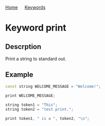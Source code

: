 [Home](https://puckowski.github.io/concert/) <span>&emsp;</span> [Keywords](https://puckowski.github.io/concert/keywords.html)

# Keyword print

## Descrption

Print a string to standard out.

## Example

```cpp
const string WELCOME_MESSAGE = "Welcome!";

print WELCOME_MESSAGE;

string token1 = "This";
string token2 = "test print.";

print token1, " is a ", token2, "\n";
```
